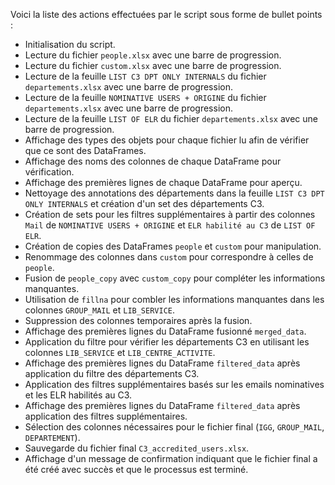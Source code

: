 Voici la liste des actions effectuées par le script sous forme de bullet points :

- Initialisation du script.
- Lecture du fichier `people.xlsx` avec une barre de progression.
- Lecture du fichier `custom.xlsx` avec une barre de progression.
- Lecture de la feuille `LIST C3 DPT ONLY INTERNALS` du fichier `departements.xlsx` avec une barre de progression.
- Lecture de la feuille `NOMINATIVE USERS + ORIGINE` du fichier `departements.xlsx` avec une barre de progression.
- Lecture de la feuille `LIST OF ELR` du fichier `departements.xlsx` avec une barre de progression.
- Affichage des types des objets pour chaque fichier lu afin de vérifier que ce sont des DataFrames.
- Affichage des noms des colonnes de chaque DataFrame pour vérification.
- Affichage des premières lignes de chaque DataFrame pour aperçu.
- Nettoyage des annotations des départements dans la feuille `LIST C3 DPT ONLY INTERNALS` et création d'un set des départements C3.
- Création de sets pour les filtres supplémentaires à partir des colonnes `Mail` de `NOMINATIVE USERS + ORIGINE` et `ELR habilité au C3` de `LIST OF ELR`.
- Création de copies des DataFrames `people` et `custom` pour manipulation.
- Renommage des colonnes dans `custom` pour correspondre à celles de `people`.
- Fusion de `people_copy` avec `custom_copy` pour compléter les informations manquantes.
- Utilisation de `fillna` pour combler les informations manquantes dans les colonnes `GROUP_MAIL` et `LIB_SERVICE`.
- Suppression des colonnes temporaires après la fusion.
- Affichage des premières lignes du DataFrame fusionné `merged_data`.
- Application du filtre pour vérifier les départements C3 en utilisant les colonnes `LIB_SERVICE` et `LIB_CENTRE_ACTIVITE`.
- Affichage des premières lignes du DataFrame `filtered_data` après application du filtre des départements C3.
- Application des filtres supplémentaires basés sur les emails nominatives et les ELR habilités au C3.
- Affichage des premières lignes du DataFrame `filtered_data` après application des filtres supplémentaires.
- Sélection des colonnes nécessaires pour le fichier final (`IGG`, `GROUP_MAIL`, `DEPARTEMENT`).
- Sauvegarde du fichier final `C3_accredited_users.xlsx`.
- Affichage d'un message de confirmation indiquant que le fichier final a été créé avec succès et que le processus est terminé.